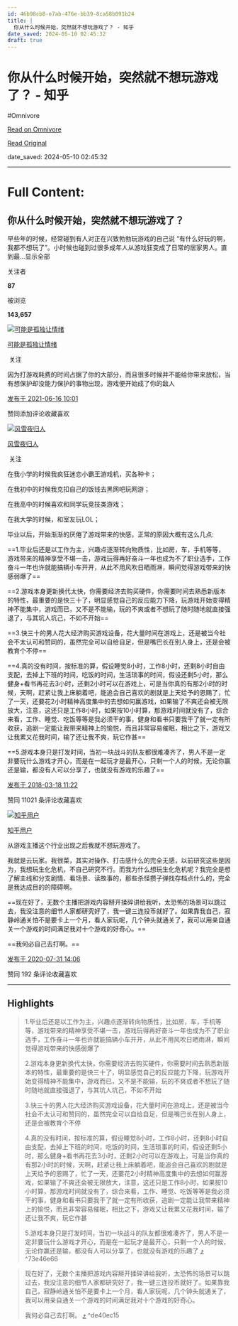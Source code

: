 ```yaml
---
id: 46b98cb8-e7ab-476e-bb39-8ca58b091b24
title: |
  你从什么时候开始，突然就不想玩游戏了？ - 知乎
date_saved: 2024-05-10 02:45:32
draft: true
---
```


# 你从什么时候开始，突然就不想玩游戏了？ - 知乎
#Omnivore

[Read on Omnivore](https://omnivore.app/me/https-www-zhihu-com-question-48557059-answer-1943666557-18f613fe03a)

[Read Original](https://www.zhihu.com/question/48557059/answer/1943666557)

date_saved: 2024-05-10 02:45:32


--- 

# Full Content: 

## 你从什么时候开始，突然就不想玩游戏了？

早些年的时候，经常碰到有人对正在兴致勃勃玩游戏的自己说 “有什么好玩的啊，我都不想玩了”。小时候也碰到过很多成年人从游戏狂变成了日常的居家男人。直到最…显示全部 ​

关注者

**87**

被浏览

**143,657**

[![可能是孤独让情绪](https://proxy-prod.omnivore-image-cache.app/0x0,snPJATWCy14U3hkPPvcqelkvcEqV9eb8JBRYsr4NqjBU/https://pic1.zhimg.com/v2-f4113c10169d797ef0e37275a98c5380_l.jpg?source=2c26e567)](https://www.zhihu.com/people/island-dolphin)

[可能是孤独让情绪](https://www.zhihu.com/people/island-dolphin)

​ 关注

因为打游戏耗费的时间占据了你的大部分，而且很多时候并不能给你带来放松，当有想保护却没能力保护的事物出现，游戏便开始成了你的敌人

[发布于 2021-06-16 10:01](https://www.zhihu.com/question/48557059/answer/1943666557)

​赞同​​添加评论​收藏​喜欢

[![风雪夜归人](https://proxy-prod.omnivore-image-cache.app/0x0,s5qlojBQENpePtm5WtZprp4vL0j44NFmu7fJGP7zr9fY/https://picx.zhimg.com/v2-0f5bb30b08e34a590b7ac5c07a14be09_l.jpg?source=1def8aca)](https://www.zhihu.com/people/yiming-42-64)

[风雪夜归人](https://www.zhihu.com/people/yiming-42-64)

​ 关注

在我小学的时候我疯狂迷恋小霸王游戏机，买各种卡；

在我初中的时候我克扣自己的饭钱去黑网吧玩网游；

在我高中的时候喜欢和同学玩竞技类游戏；

在我大学的时候，和室友玩LOL；

毕业以后，开始渐渐的厌倦了游戏带来的快感，正常的原因大概有这么几点:

==1.毕业后还是以工作为主，兴趣点逐渐转向物质性，比如房，车，手机等等，游戏带来的精神享受不堪一击，游戏玩得再好奋斗一年也成为不了职业选手，工作奋斗一年也许就能搞辆小车开开，从此不用风吹日晒雨淋，瞬间觉得游戏带来的快感弱爆了==

==2.游戏本身更新换代太快，你需要经济去购买硬件，你需要时间去熟悉新版本的特性，最重要的是快三十了，明显感觉自己的反应能力下降，玩游戏开始变得精神不能集中，游戏而已，又不是不能输，玩的不爽或者不想玩了随时随地就直接强退了，与其坑人坑己，不如不开始==

==3.快三十的男人花大经济购买游戏设备，花大量时间在游戏上，还是被当今社会不太认可和赞同的，虽然完全可以自给自足，但是嘴巴长在别人身上，还是会被教育个不停==

==4.真的没有时间，按标准的算，假设睡觉8小时，工作8小时，还剩8小时自由支配，去掉上下班的时间，吃饭的时间，生活琐事的时间，假设还剩5小时，那么健身+看书再花去3小时，还剩2小时可以在游戏上，可是当你真的有那2小时的时候，天啊，赶紧让我上床躺着吧，能追会自己喜欢的剧就是上天给予的恩赐了，忙了一天，还要花2小时精神高度集中的去想如何赢游戏，如果输了不爽还会被无限放大，注意，这还只是工作8小时，如果按10小时算，那游戏时间就没有了，综合来看，工作、睡觉、吃饭等等是我必须干的事，健身和看书只要我干了就一定有所收获，追剧一定能让我带来精神上的愉悦，而且非常容易催眠，相比之下，游戏又让我累又花我时间，输了还让我不爽，玩它作甚==

==5.游戏本身只是打发时间，当初一块战斗的队友都很难凑齐了，男人不是一定非要玩什么游戏才开心，而是在一起玩才是最开心，只剩一个人的时候，无论你赢还是输，都没有人可以分享了，也就没有游戏的乐趣了==

[发布于 2018-03-18 11:22](https://www.zhihu.com/question/48557059/answer/344713901)

​赞同 110​​21 条评论​收藏​喜欢

[![知乎用户](https://proxy-prod.omnivore-image-cache.app/0x0,sYPOst_vEAudSx_wTU8sqAW1P6hYvsnvtGO6ogPfY6n0/https://picx.zhimg.com/v2-abed1a8c04700ba7d72b45195223e0ff_l.jpg?source=1def8aca)](https://www.zhihu.com/people/ce25b1e147374259fe87c6315b828d61)

[知乎用户](https://www.zhihu.com/people/ce25b1e147374259fe87c6315b828d61)

从游戏主播这个行业出现之后我就不想玩游戏了。

我就是云玩家。我很菜，其实对操作、打击感什么的完全无感，以前研究这些是因为，我想玩生化危机，不自己研究不行。而我为什么想玩生化危机呢？我完全是想了解主线和分支剧情、看场景、读故事的，那些杀怪攒子弹找存档点什么的，完全是我达成目的的障碍啊。

==现在好了，无数个主播把游戏内容掰开揉碎讲给我听，太恐怖的场景可以跳过去，我没注意的细节人家都研究好了，我一键三连投币就好了。如果靠我自己，寂静岭通关怕不是要卡上一个月，看人家玩呢，几个钟头就通关了，我可以用亲自通关一个游戏的时间满足我对十个游戏的好奇心。==

==我何必自己去打啊。==

[发布于 2020-07-31 14:06](https://www.zhihu.com/question/48557059/answer/1374589811)

​赞同 19​​2 条评论​收藏​喜欢

---

## Highlights

> 1.毕业后还是以工作为主，兴趣点逐渐转向物质性，比如房，车，手机等等，游戏带来的精神享受不堪一击，游戏玩得再好奋斗一年也成为不了职业选手，工作奋斗一年也许就能搞辆小车开开，从此不用风吹日晒雨淋，瞬间觉得游戏带来的快感弱爆了
> 
> 2.游戏本身更新换代太快，你需要经济去购买硬件，你需要时间去熟悉新版本的特性，最重要的是快三十了，明显感觉自己的反应能力下降，玩游戏开始变得精神不能集中，游戏而已，又不是不能输，玩的不爽或者不想玩了随时随地就直接强退了，与其坑人坑己，不如不开始
> 
> 3.快三十的男人花大经济购买游戏设备，花大量时间在游戏上，还是被当今社会不太认可和赞同的，虽然完全可以自给自足，但是嘴巴长在别人身上，还是会被教育个不停
> 
> 4.真的没有时间，按标准的算，假设睡觉8小时，工作8小时，还剩8小时自由支配，去掉上下班的时间，吃饭的时间，生活琐事的时间，假设还剩5小时，那么健身+看书再花去3小时，还剩2小时可以在游戏上，可是当你真的有那2小时的时候，天啊，赶紧让我上床躺着吧，能追会自己喜欢的剧就是上天给予的恩赐了，忙了一天，还要花2小时精神高度集中的去想如何赢游戏，如果输了不爽还会被无限放大，注意，这还只是工作8小时，如果按10小时算，那游戏时间就没有了，综合来看，工作、睡觉、吃饭等等是我必须干的事，健身和看书只要我干了就一定有所收获，追剧一定能让我带来精神上的愉悦，而且非常容易催眠，相比之下，游戏又让我累又花我时间，输了还让我不爽，玩它作甚
> 
> 5.游戏本身只是打发时间，当初一块战斗的队友都很难凑齐了，男人不是一定非要玩什么游戏才开心，而是在一起玩才是最开心，只剩一个人的时候，无论你赢还是输，都没有人可以分享了，也就没有游戏的乐趣了 [⤴️](https://omnivore.app/me/https-www-zhihu-com-question-48557059-answer-1943666557-18f613fe03a#73e46e66-cfd7-4399-b080-bcc83fd5173d)  ^73e46e66

> 现在好了，无数个主播把游戏内容掰开揉碎讲给我听，太恐怖的场景可以跳过去，我没注意的细节人家都研究好了，我一键三连投币就好了。如果靠我自己，寂静岭通关怕不是要卡上一个月，看人家玩呢，几个钟头就通关了，我可以用亲自通关一个游戏的时间满足我对十个游戏的好奇心。
> 
> 我何必自己去打啊。 [⤴️](https://omnivore.app/me/https-www-zhihu-com-question-48557059-answer-1943666557-18f613fe03a#de40ec15-d11c-4fa8-aae8-1f5dba3c2fcd)  ^de40ec15

